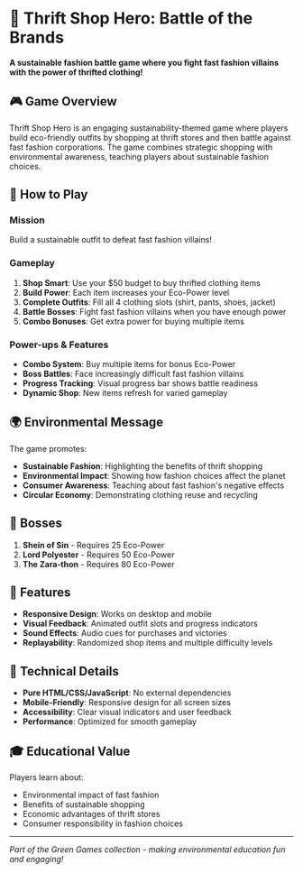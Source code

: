 # 🧥 Thrift Shop Hero: Battle of the Brands

**A sustainable fashion battle game where you fight fast fashion villains with the power of thrifted clothing!**

## 🎮 Game Overview

Thrift Shop Hero is an engaging sustainability-themed game where players build eco-friendly outfits by shopping at thrift stores and then battle against fast fashion corporations. The game combines strategic shopping with environmental awareness, teaching players about sustainable fashion choices.

## 🎯 How to Play

### Mission
Build a sustainable outfit to defeat fast fashion villains!

### Gameplay
1. **Shop Smart**: Use your $50 budget to buy thrifted clothing items
2. **Build Power**: Each item increases your Eco-Power level
3. **Complete Outfits**: Fill all 4 clothing slots (shirt, pants, shoes, jacket)
4. **Battle Bosses**: Fight fast fashion villains when you have enough power
5. **Combo Bonuses**: Get extra power for buying multiple items

### Power-ups & Features
- **Combo System**: Buy multiple items for bonus Eco-Power
- **Boss Battles**: Face increasingly difficult fast fashion villains
- **Progress Tracking**: Visual progress bar shows battle readiness
- **Dynamic Shop**: New items refresh for varied gameplay

## 🌍 Environmental Message

The game promotes:
- **Sustainable Fashion**: Highlighting the benefits of thrift shopping
- **Environmental Impact**: Showing how fashion choices affect the planet
- **Consumer Awareness**: Teaching about fast fashion's negative effects
- **Circular Economy**: Demonstrating clothing reuse and recycling

## 👾 Bosses

1. **Shein of Sin** - Requires 25 Eco-Power
2. **Lord Polyester** - Requires 50 Eco-Power  
3. **The Zara-thon** - Requires 80 Eco-Power

## 🎨 Features

- **Responsive Design**: Works on desktop and mobile
- **Visual Feedback**: Animated outfit slots and progress indicators
- **Sound Effects**: Audio cues for purchases and victories
- **Replayability**: Randomized shop items and multiple difficulty levels

## 🔧 Technical Details

- **Pure HTML/CSS/JavaScript**: No external dependencies
- **Mobile-Friendly**: Responsive design for all screen sizes
- **Accessibility**: Clear visual indicators and user feedback
- **Performance**: Optimized for smooth gameplay

## 🎓 Educational Value

Players learn about:
- Environmental impact of fast fashion
- Benefits of sustainable shopping
- Economic advantages of thrift stores
- Consumer responsibility in fashion choices

---

*Part of the Green Games collection - making environmental education fun and engaging!* 